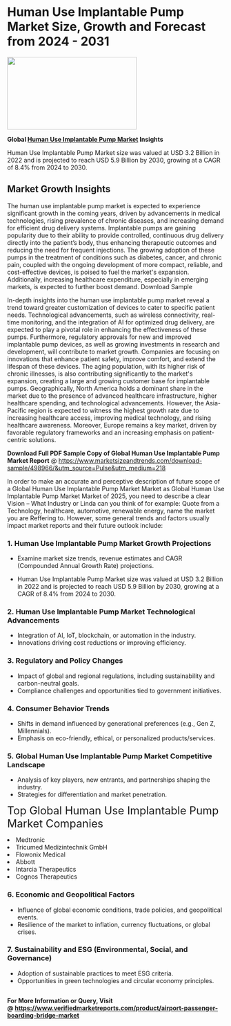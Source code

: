 <H1>Human Use Implantable Pump Market Size, Growth and Forecast from 2024 - 2031</H1><img class="aligncenter size-medium wp-image-584254" src="https://thirdeyenews.in/wp-content/uploads/2024/09/Global-Market-Research-300x168.jpeg" alt="" width="300" height="168" /><p><strong>Global&nbsp;<a href="https://www.marketsizeandtrends.com/download-sample/498966/&amp;utm_source=Pulse&amp;utm_medium=218">Human Use Implantable Pump Market</a> Insights</strong></p><p>Human Use Implantable Pump Market size was valued at USD 3.2 Billion in 2022 and is projected to reach USD 5.9 Billion by 2030, growing at a CAGR of 8.4% from 2024 to 2030.</p><p><h2>Market Growth Insights</h2> The human use implantable pump market is expected to experience significant growth in the coming years, driven by advancements in medical technologies, rising prevalence of chronic diseases, and increasing demand for efficient drug delivery systems. Implantable pumps are gaining popularity due to their ability to provide controlled, continuous drug delivery directly into the patient’s body, thus enhancing therapeutic outcomes and reducing the need for frequent injections. The growing adoption of these pumps in the treatment of conditions such as diabetes, cancer, and chronic pain, coupled with the ongoing development of more compact, reliable, and cost-effective devices, is poised to fuel the market's expansion. Additionally, increasing healthcare expenditure, especially in emerging markets, is expected to further boost demand. Download Sample <p>In-depth insights into the human use implantable pump market reveal a trend toward greater customization of devices to cater to specific patient needs. Technological advancements, such as wireless connectivity, real-time monitoring, and the integration of AI for optimized drug delivery, are expected to play a pivotal role in enhancing the effectiveness of these pumps. Furthermore, regulatory approvals for new and improved implantable pump devices, as well as growing investments in research and development, will contribute to market growth. Companies are focusing on innovations that enhance patient safety, improve comfort, and extend the lifespan of these devices. The aging population, with its higher risk of chronic illnesses, is also contributing significantly to the market's expansion, creating a large and growing customer base for implantable pumps. Geographically, North America holds a dominant share in the market due to the presence of advanced healthcare infrastructure, higher healthcare spending, and technological advancements. However, the Asia-Pacific region is expected to witness the highest growth rate due to increasing healthcare access, improving medical technology, and rising healthcare awareness. Moreover, Europe remains a key market, driven by favorable regulatory frameworks and an increasing emphasis on patient-centric solutions. </p><p><span class=""><strong>Download Full PDF Sample Copy of Global Human Use Implantable Pump Market Report</strong> @ <a href="https://www.marketsizeandtrends.com/download-sample/498966/&amp;utm_source=Pulse&amp;utm_medium=218" target="_blank">https://www.marketsizeandtrends.com/download-sample/498966/&amp;utm_source=Pulse&amp;utm_medium=218</a></span></p><p>In order to make an accurate and perceptive description of future scope of a Global&nbsp;Human Use Implantable Pump Market Market as Global&nbsp;Human Use Implantable Pump Market Market of 2025, you need to describe a clear Vision &ndash; What Industry or Linda can you think of for example: Quote from a Technology, healthcare, automotive, renewable energy, name the market you are Reffering to. However, some general trends and factors usually impact market reports and their future outlook include:</p><h3>1.&nbsp;<strong>Human Use Implantable Pump Market Growth Projections</strong></h3><ul><li>Examine market size trends, revenue estimates and CAGR (Compounded Annual Growth Rate) projections.</li><li><p>Human Use Implantable Pump Market size was valued at USD 3.2 Billion in 2022 and is projected to reach USD 5.9 Billion by 2030, growing at a CAGR of 8.4% from 2024 to 2030.</p></li></ul><h3>2.&nbsp;<strong>Human Use Implantable Pump Market Technological Advancements</strong></h3><ul><li>Integration of AI, IoT, blockchain, or automation in the industry.</li><li>Innovations driving cost reductions or improving efficiency.</li></ul><h3>3.&nbsp;<strong>Regulatory and Policy Changes</strong></h3><ul><li>Impact of global and regional regulations, including sustainability and carbon-neutral goals.</li><li>Compliance challenges and opportunities tied to government initiatives.</li></ul><h3>4.&nbsp;<strong>Consumer Behavior Trends</strong></h3><ul><li>Shifts in demand influenced by generational preferences (e.g., Gen Z, Millennials).</li><li>Emphasis on eco-friendly, ethical, or personalized products/services.</li></ul><h3>5.&nbsp;<strong>Global Human Use Implantable Pump Market Competitive Landscape</strong></h3><ul><li>Analysis of key players, new entrants, and partnerships shaping the industry.</li><li>Strategies for differentiation and market penetration.</li></ul><p data-pm-slice="1 1 []"><span style="color: inherit; font-family: inherit; font-size: 25px;">Top Global Human Use Implantable Pump Market Companies</span></p><div class="" data-test-id=""><p><li>Medtronic</li><li> Tricumed Medizintechnik GmbH</li><li> Flowonix Medical</li><li> Abbott</li><li> Intarcia Therapeutics</li><li> Cognos Therapeutics</li></p></div><h3>6.&nbsp;<strong>Economic and Geopolitical Factors</strong></h3><ul><li>Influence of global economic conditions, trade policies, and geopolitical events.</li><li>Resilience of the market to inflation, currency fluctuations, or global crises.</li></ul><h3>7.&nbsp;<strong>Sustainability and ESG (Environmental, Social, and Governance)</strong></h3><ul><li>Adoption of sustainable practices to meet ESG criteria.</li><li>Opportunities in green technologies and circular economy principles.</li></ul><h2><strong style="font-size: 14px;">For More Information or Query, Visit @&nbsp;</strong><a style="background-color: #ffffff; font-size: 14px;" href="https://www.marketsizeandtrends.com/report/human-use-implantable-pump-market/" target="_blank">https://www.verifiedmarketreports.com/product/airport-passenger-boarding-bridge-market</a></h2>
